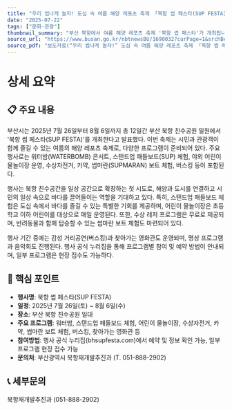 ```yaml
---
title: "우리 썹나게 놀자! 도심 속 여름 해양 레포츠 축제 「북항 썹 페스타(SUP FESTA)」 개최"
date: "2025-07-22"
tags: ["문화·관광"]
thumbnail_summary: "부산 북항에서 여름 해양 레포츠 축제 '북항 썹 페스타'가 개최됩니다."
source_url: "https://www.busan.go.kr/nbtnewsBU/1690032?curPage=1&srchBeginDt=&srchEndDt=&srchKey=&srchText="
source_pdf: "보도자료(“우리 썹나게 놀자!” 도심 속 여름 해양 레포츠 축제 「북항 썹 페스타(SUP FESTA)」 개최).pdf"
---
```


# 상세 요약

## 📋 주요 내용
부산시는 2025년 7월 26일부터 8월 6일까지 총 12일간 부산 북항 친수공원 일원에서 '북항 썹 페스타(SUP FESTA)'를 개최한다고 발표했다. 이번 축제는 시민과 관광객이 함께 즐길 수 있는 여름의 해양 레포츠 축제로, 다양한 프로그램이 준비되어 있다. 주요 행사로는 워터밤(WATERBOMB) 콘서트, 스탠드업 패들보드(SUP) 체험, 야외 어린이 물놀이장 운영, 수상자전거, 카약, 썹마란(SUPMARAN) 보트 체험, 버스킹 등이 포함된다.

행사는 북항 친수공간을 일상 공간으로 확장하는 첫 시도로, 해양과 도시를 연결하고 시민의 일상 속으로 바다를 끌어들이는 역할을 기대하고 있다. 특히, 스탠드업 패들보드 체험은 도심 속에서 바다를 즐길 수 있는 특별한 기회를 제공하며, 어린이 물놀이장은 초등학교 이하 어린이를 대상으로 매일 운영된다. 또한, 수상 레저 프로그램은 무료로 제공되며, 반려동물과 함께 탑승할 수 있는 썹마란 보트 체험도 마련되어 있다.

행사 기간 중에는 감성 거리공연(버스킹)과 찾아가는 영화관도 운영되며, 명상 프로그램과 음악회도 진행된다. 행사 공식 누리집을 통해 프로그램별 참여 및 예약 방법이 안내되며, 일부 프로그램은 현장 접수도 가능하다.

## 🎯 핵심 포인트
- **행사명**: 북항 썹 페스타(SUP FESTA)
- **일정**: 2025년 7월 26일(토) ~ 8월 6일(수)
- **장소**: 부산 북항 친수공원 일대
- **주요 프로그램**: 워터밤, 스탠드업 패들보드 체험, 어린이 물놀이장, 수상자전거, 카약, 썹마란 보트 체험, 버스킹, 찾아가는 영화관 등
- **참여방법**: 행사 공식 누리집(bhsupfesta.com)에서 예약 및 정보 확인 가능, 일부 프로그램 현장 접수 가능
- **문의처**: 부산광역시 북항재개발추진과 (T. 051-888-2902)

## 📞 세부문의
북항재개발추진과 (051-888-2902)